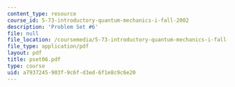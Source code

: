 ```yaml
---
content_type: resource
course_id: 5-73-introductory-quantum-mechanics-i-fall-2002
description: 'Problem Set #6'
file: null
file_location: /coursemedia/5-73-introductory-quantum-mechanics-i-fall-2002/a7937245903f9c6fd3ed6f1e8c9c6e20_pset06.pdf
file_type: application/pdf
layout: pdf
title: pset06.pdf
type: course
uid: a7937245-903f-9c6f-d3ed-6f1e8c9c6e20
---
```

